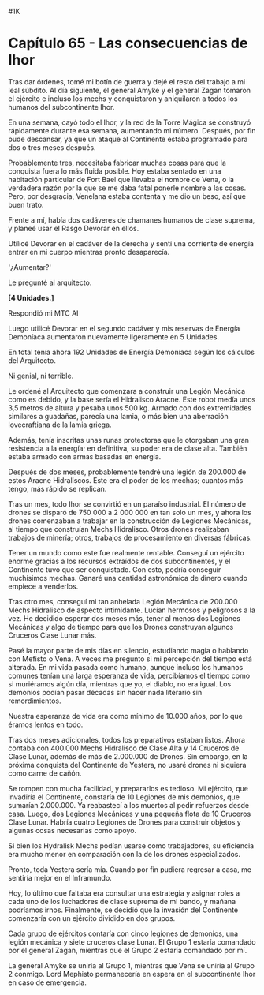 
#1K 

# Capítulo 65 - Las consecuencias de Ihor


Tras dar órdenes, tomé mi botín de guerra y dejé el resto del trabajo a mi leal súbdito. Al día siguiente, el general Amyke y el general Zagan tomaron el ejército e incluso los mechs y conquistaron y aniquilaron a todos los humanos del subcontinente Ihor.

En una semana, cayó todo el Ihor, y la red de la Torre Mágica se construyó rápidamente durante esa semana, aumentando mi número. Después, por fin pude descansar, ya que un ataque al Continente estaba programado para dos o tres meses después.

Probablemente tres, necesitaba fabricar muchas cosas para que la conquista fuera lo más fluida posible. Hoy estaba sentado en una habitación particular de Fort Bael que llevaba el nombre de Vena, o la verdadera razón por la que se me daba fatal ponerle nombre a las cosas. Pero, por desgracia, Venelana estaba contenta y me dio un beso, así que buen trato.

Frente a mí, había dos cadáveres de chamanes humanos de clase suprema, y ​​planeé usar el Rasgo Devorar en ellos.

Utilicé Devorar en el cadáver de la derecha y sentí una corriente de energía entrar en mi cuerpo mientras pronto desaparecía.

'¿Aumentar?'

Le pregunté al arquitecto.

**[4 Unidades.]**

Respondió mi MTC AI

Luego utilicé Devorar en el segundo cadáver y mis reservas de Energía Demoníaca aumentaron nuevamente ligeramente en 5 Unidades.

En total tenía ahora 192 Unidades de Energía Demoníaca según los cálculos del Arquitecto.

Ni genial, ni terrible.

Le ordené al Arquitecto que comenzara a construir una Legión Mecánica como es debido, y la base sería el Hidralisco Aracne. Este robot medía unos 3,5 metros de altura y pesaba unos 500 kg. Armado con dos extremidades similares a guadañas, parecía una lamia, o más bien una aberración lovecraftiana de la lamia griega.

Además, tenía inscritas unas runas protectoras que le otorgaban una gran resistencia a la energía; en definitiva, su poder era de clase alta. También estaba armado con armas basadas en energía.

Después de dos meses, probablemente tendré una legión de 200.000 de estos Aracne Hidraliscos. Este era el poder de los mechas; cuantos más tengo, más rápido se replican.

Tras un mes, todo Ihor se convirtió en un paraíso industrial. El número de drones se disparó de 750 000 a 2 000 000 en tan solo un mes, y ahora los drones comenzaban a trabajar en la construcción de Legiones Mecánicas, al tiempo que construían Mechs Hidralisco. Otros drones realizaban trabajos de minería; otros, trabajos de procesamiento en diversas fábricas.

Tener un mundo como este fue realmente rentable. Conseguí un ejército enorme gracias a los recursos extraídos de dos subcontinentes, y el Continente tuvo que ser conquistado. Con esto, podría conseguir muchísimos mechas. Ganaré una cantidad astronómica de dinero cuando empiece a venderlos.

Tras otro mes, conseguí mi tan anhelada Legión Mecánica de 200.000 Mechs Hidralisco de aspecto intimidante. Lucían hermosos y peligrosos a la vez. He decidido esperar dos meses más, tener al menos dos Legiones Mecánicas y algo de tiempo para que los Drones construyan algunos Cruceros Clase Lunar más.

Pasé la mayor parte de mis días en silencio, estudiando magia o hablando con Mefisto o Vena. A veces me pregunto si mi percepción del tiempo está alterada. En mi vida pasada como humano, aunque incluso los humanos comunes tenían una larga esperanza de vida, percibíamos el tiempo como si muriéramos algún día, mientras que yo, el diablo, no era igual. Los demonios podían pasar décadas sin hacer nada literario sin remordimientos.

Nuestra esperanza de vida era como mínimo de 10.000 años, por lo que éramos lentos en todo.

Tras dos meses adicionales, todos los preparativos estaban listos. Ahora contaba con 400.000 Mechs Hidralisco de Clase Alta y 14 Cruceros de Clase Lunar, además de más de 2.000.000 de Drones. Sin embargo, en la próxima conquista del Continente de Yestera, no usaré drones ni siquiera como carne de cañón.

Se rompen con mucha facilidad, y prepararlos es tedioso. Mi ejército, que invadiría el Continente, constaría de 10 Legiones de mis demonios, que sumarían 2.000.000. Ya reabastecí a los muertos al pedir refuerzos desde casa. Luego, dos Legiones Mecánicas y una pequeña flota de 10 Cruceros Clase Lunar. Habría cuatro Legiones de Drones para construir objetos y algunas cosas necesarias como apoyo.

Si bien los Hydralisk Mechs podían usarse como trabajadores, su eficiencia era mucho menor en comparación con la de los drones especializados.

Pronto, toda Yestera sería mía. Cuando por fin pudiera regresar a casa, me sentiría mejor en el Inframundo.

Hoy, lo último que faltaba era consultar una estrategia y asignar roles a cada uno de los luchadores de clase suprema de mi bando, y mañana podríamos irnos. Finalmente, se decidió que la invasión del Continente comenzaría con un ejército dividido en dos grupos.

Cada grupo de ejércitos contaría con cinco legiones de demonios, una legión mecánica y siete cruceros clase Lunar. El Grupo 1 estaría comandado por el general Zagan, mientras que el Grupo 2 estaría comandado por mí.

La general Amyke se uniría al Grupo 1, mientras que Vena se uniría al Grupo 2 conmigo. Lord Mephisto permanecería en espera en el subcontinente Ihor en caso de emergencia.